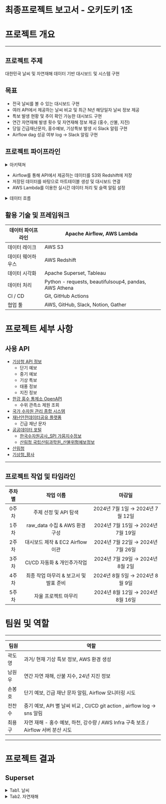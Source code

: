 # 최종프로젝트 보고서 - 오키도키 1조

# 프로젝트 개요

---

## 프로젝트 주제
대한민국 날씨 및 자연재해 데이터 기반 대시보드 및 시스템 구현

## 목표
- 전국 날씨를 볼 수 있는 대시보드 구현
- 여러 API에서 제공하는 날씨 비교 및 최근 N년 해당일자 날씨 정보 제공
- 특보 발생 현황 및 추이 확인 가능한 대시보드 구현
- 연간 자연재해 발생 횟수 및 자연재해 정보 제공 (홍수, 산불, 지진) 
- 당일 긴급재난문자, 홍수예보, 기상특보 발생 시 Slack 알림 구현
- Airflow dag 성공 여부 log → Slack 알림 구현

## 프로젝트 파이프라인
<details>
  
  <summary> 아키텍쳐 </summary>
  
  ![스크린샷 2024-08-06 13 48 13](https://github.com/user-attachments/assets/b2d2ce75-ec2f-448f-9daf-505e4eb8d8e2)

</details>

- Airflow를 통해 API에서 제공하는 데이터를 S3와 Redshift에 저장
- 저장된 데이터를 바탕으로 마트테이블 생성 및 대시보드 연결
- AWS Lambda를 이용한 실시간 데이터 처리 및 슬랙 알림 설정

<details>
  
  <summary>데이터 흐름</summary>
  
  ![prj_1-데이터흐름도](https://github.com/user-attachments/assets/1a338a65-495d-4f5c-87dd-f258718ccead)

</details>

## 활용 기술 및 프레임워크

| 데이터 파이프라인 | Apache Airflow, AWS Lambda |
| --- | --- |
| 데이터 레이크 | AWS S3 |
| 데이터 웨어하우스 | AWS Redshift |
| 데이터 시각화 | Apache Superset, Tableau |
| 데이터 처리 | Python - requests, beautifulsoup4, pandas, AWS Athena |
| CI / CD | Git, GitHub Actions |
| 협업 툴 | AWS, GitHub, Slack, Notion, Gather |

# 프로젝트 세부 사항

## 사용 API
- [기상청 API 정보](https://apihub.kma.go.kr/)
  - 단기 예보 
  - 중기 예보
  - 기상 특보
  - 태풍 정보
  - 지진 정보
- [한강 홍수 통제소 OpenAPI ](https://www.hrfco.go.kr/web/openapiPage/reference.do)
  - 수위 관측소 제원 조회
- [국가 수자원 관리 종합 시스템](http://www.wamis.go.kr:8080/wamisweb/wl/w7.do)
- [재난안전데이터공유 플랫폼](https://www.safetydata.go.kr)
  - 긴급 재난 문자 
- [공공데이터 포털](https://www.data.go.kr)
  - [한국수자원공사_SPI 가뭄지수정보](https://www.data.go.kr/tcs/dss/selectApiDataDetailView.do?publicDataPk=15056637)
  - [산림청 국립산림과학원_산불위험예보정보](https://www.data.go.kr/tcs/dss/selectApiDataDetailView.do?publicDataPk=15084817)
- [산림청](https://www.forest.go.kr/kfsweb/kfi/kfs/frfr/selectFrfrStatsNow.do?mn=NKFS_06_09_01)
- [기상청_황사](https://www.weather.go.kr/w/dust/dust-obs-days.do)

  
---

## 프로젝트 작업 및 타임라인

| 주차별 |           작업 이름             |                                     마감일              |
|:------:|:--------------------------------------------------:|:---------------------------------:|
| 0주차  | 주제 선정 및 API 탐색                                   | 2024년 7월 1일 → 2024년 7월 12일 |
| 1주차  | raw_data 수집 & AWS 환경 구성                           | 2024년 7월 15일 → 2024년 7월 19일 |
| 2주차  | 대시보드 제작 & EC2 Airflow 이관                      | 2024년 7월 22일 → 2024년 7월 26일 |
| 3주차  | CI/CD 자동화 & 개인추가작업                             | 2024년 7월 29일 → 2024년 8월 2일 |
| 4주차  | 최종 작업 마무리 & 보고서 및 발표 준비                             | 2024년 8월 5일 → 2024년 8월 9일 |
| 5주차  | 자율 프로젝트 마무리                             | 2024년 8월 12일 → 2024년 8월 16일 |


# 팀원 및 역할

---

| 팀원 | 역할 |
| --- | --- |
| 곽도영 | 과거/ 현재 기상 특보 정보, AWS 환경 생성 |
| 남원우 | 연간 자연 재해, 산불 지수, 24년 지진 정보 |
| 손봉호 | 단기 예보, 긴급 재난 문자 알림, Airflow 모니터링 시도 |
| 전찬수 | 중기 예보, API 별 날씨 비교 , CI/CD git action , airflow log → sns 알림 |
| 최용구 | 자연 재해 - 홍수 예보, 하천, 강수량 / AWS Infra 구축 보조 / Airflow 서버 분산 시도 |


---

# 프로젝트 결과
## Superset
<details>
  
<summary> Tab1. 날씨 </summary>

![proj-dashboard-2024-08-06T05-13-12 404Z](https://github.com/user-attachments/assets/3a475e13-8eb5-405a-ab13-dc7fc6bf7e58)

</details>

<details>
  
<summary> Tab2. 자연재해 </summary>

![proj-dashboard-2024-08-06T08-22-10 762Z](https://github.com/user-attachments/assets/f013a6da-6c48-4721-b656-f79d6564e649)

</details>
